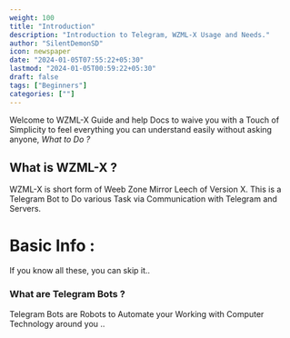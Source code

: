 ```yaml
---
weight: 100
title: "Introduction"
description: "Introduction to Telegram, WZML-X Usage and Needs."
author: "SilentDemonSD"
icon: newspaper
date: "2024-01-05T07:55:22+05:30"
lastmod: "2024-01-05T00:59:22+05:30"
draft: false
tags: ["Beginners"]
categories: [""]
---
```


Welcome to WZML-X Guide and help Docs to waive you with a Touch of Simplicity to feel everything you can understand easily without asking anyone, _What to Do ?_

## What is WZML-X ?
WZML-X is short form of Weeb Zone Mirror Leech of Version X. This is a Telegram Bot to Do various Task via Communication with Telegram and Servers.

# Basic Info :
If you know all these, you can skip it..

### What are Telegram Bots ?
Telegram Bots are Robots to Automate your Working with Computer Technology around you .. 

